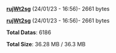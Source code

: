 [**rujWt2sg**](/data/rujWt2sg.txt) (24/01/23 - 16:56)- 2661 bytes

[**rujWt2sg**](/data/rujWt2sg.txt) (24/01/23 - 16:56)- 2661 bytes

**Total Datas**: 6186

**Total Size**: 36.28 MB / 36.3 MB